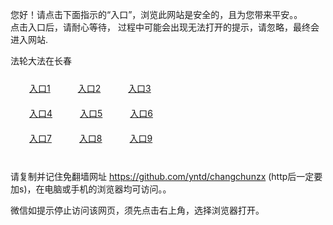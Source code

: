 您好！请点击下面指示的“入口”，浏览此网站是安全的，且为您带来平安。。 <br/>
点击入口后，请耐心等待， 过程中可能会出现无法打开的提示，请忽略，最终会进入网站. </br>

法轮大法在长春<br/>
<div style="padding:10px"><a style="margin:20px" target="_blank" href="https://ded448d2srt7v.cloudfront.net/2Qpsp?rfxztkp" id="ccLink1" rel="nofollow">入口1</a> <a target="_blank" style="margin:20px" href="https://d10akvnpp0lrn.cloudfront.net/2Qpsp?ufsmmsy" id="ccLink2" rel="nofollow">入口2</a> <a style="margin:20px" target="_blank" href="https://d1j84t99uvbyzb.cloudfront.net/2Qpsp?nwkxbcty" id="ccLink3" rel="nofollow">入口3</a></div>

<div style="padding:10px" ><a style="margin:20px" target="_blank" href="https://ded448d2srt7v.cloudfront.net/2Qpsp?rfxztkp" id="ccLink4" rel="nofollow">入口4</a> <a style="margin:20px" href="https://d10akvnpp0lrn.cloudfront.net/2Qpsp?ufsmmsy" target="_blank" id="ccLink5" rel="nofollow">入口5</a> <a style="margin:20px" href="https://d1j84t99uvbyzb.cloudfront.net/2Qpsp?nwkxbcty" target="_blank" id="ccLink6" rel="nofollow">入口6</a></div>

<div style="padding:10px"><a style="margin:20px" target="_blank" href="https://ded448d2srt7v.cloudfront.net/2Qpsp?rfxztkp" id="ccLink7" rel="nofollow">入口7</a> <a style="margin:20px" href="https://d10akvnpp0lrn.cloudfront.net/2Qpsp?ufsmmsy" target="_blank" id="ccLink8" rel="nofollow">入口8</a> <a style="margin:20px" target="_blank" href="https://d1j84t99uvbyzb.cloudfront.net/2Qpsp?nwkxbcty" id="ccLink9" rel="nofollow">入口9</a></div>

<br/>



请复制并记住免翻墙网址 https://github.com/yntd/changchunzx (http后一定要加s)，在电脑或手机的浏览器均可访问。。<br/>

微信如提示停止访问该网页，须先点击右上角，选择浏览器打开。

